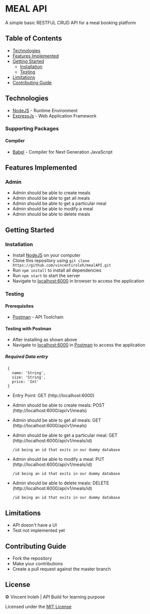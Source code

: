 # MEAL API

A simple basic RESTFUL CRUD API for a meal booking platform

## Table of Contents

- [Technologies](#technologies)
- [Features Implemented](#features-implemented)
- [Getting Started](#getting-started)
  - [Installation](#installation)
  - [Testing](#testing)
- [Limitations](#limitations)
- [Contributing Guide](#contributing-guide)

## Technologies

- [NodeJS](https://nodejs.org/) - Runtime Environment
- [ExpressJs](https://expressjs.com/) - Web Application Framework

### Supporting Packages

#### Compiler

- [Babel](https://eslint.org/) - Compiler for Next Generation JavaScript

## Features Implemented

### Admin

- Admin should be able to create meals
- Admin should be able to get all meals
- Admin should be able to get a particular meal
- Admin should be able to modify a meal
- Admin should be able to delete meals

## Getting Started

### Installation

- Install [NodeJS](https://nodejs.org/) on your computer
- Clone this repository using `git clone https://github.com/vincentiroleh/mealAPI.git`
- Run `npm install` to install all dependencies
- Run `npm start` to start the server
- Navigate to [localhost:6000](http://localhost:6000/) in browser to access the application

### Testing

#### Prerequisites

- [Postman](https://getpostman.com/) - API Toolchain

#### Testing with Postman

- After installing as shown above
- Navigate to [localhost:6000](http://localhost:6000/) in
  [Postman](https://getpostman.com/) to access the application

##### Required Data entry

```
 {
   name: 'String',
   size: 'String',
   price: 'Int'
 }
```

- Entry Point: GET (http://localhost:6000)

- Admin should be able to create meals: POST (http://localhost:6000/api/v1/meals)

- Admin should be able to get all meals: GET (http://localhost:6000/api/v1/meals)

- Admin should be able to get a particular meal: GET (http://localhost:6000/api/v1/meals/id)

  `/id being an id that exits in our dummy database`

- Admin should be able to modify a meal: PUT (http://localhost:6000/api/v1/meals/id)

  `/id being an id that exits in our dummy database`

- Admin should be able to delete meals: DELETE (http://localhost:6000/api/v1/meals/id)

  `/id being an id that exits in our dummy database`

## Limitations

- API doesn't have a UI
- Test not implemented yet

## Contributing Guide

- Fork the repository
- Make your contributions
- Create a pull request against the master branch

## License

&copy; Vincent Iroleh | API Build for learning purpose

Licensed under the [MIT License](https://github.com/vincentiroleh/mealAPI/blob/master/LICENSE)
